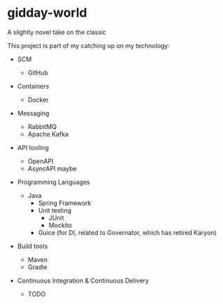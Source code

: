 # gidday-world
A slightly novel take on the classic

This project is part of my catching up on my technology:

- SCM
  - GitHub

- Containers
  - Docker

- Messaging
  - RabbitMQ
  - Apache Kafka

- API tooling
  - OpenAPI
  - AsyncAPI maybe

- Programming Languages
  - Java 
    - Spring Framework
    - Unit testing
      - JUnit
      - Mockito
    - Guice (for DI, related to Governator, which has retired Karyon)

- Build tools
  - Maven
  - Gradle

- Continuous Integration & Continuous Delivery
  - TODO
